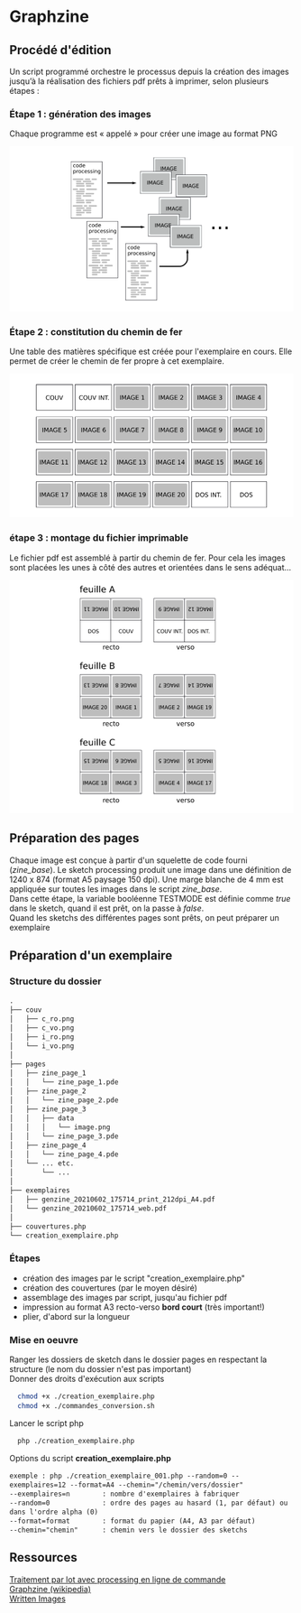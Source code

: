# Graphzine

## Procédé d'édition

Un script programmé orchestre le processus depuis la création des images jusqu’à la réalisation des fichiers pdf prêts à imprimer, selon plusieurs étapes :

### Étape 1 : génération des images

Chaque programme est « appelé » pour créer une image au format PNG

![Du code vers l'image](./assets/code_vers_image.png?00)

### Étape 2 : constitution du chemin de fer

Une table des matières spécifique est créée pour l'exemplaire en cours. Elle permet de créer le chemin de fer propre à cet exemplaire.

![Table des matières](./assets/chemin_de_fer.png?00)

### étape 3 : montage du fichier imprimable

Le fichier pdf est assemblé à partir du chemin de fer. Pour cela les images sont placées les unes à côté des autres et orientées dans le sens adéquat...

![Préparation du fichier](./assets/montage.png?00)

## Préparation des pages

Chaque image est conçue à partir d'un squelette de code fourni (*zine_base*). Le sketch processing produit une image dans une définition de 1240 x 874 (format A5 paysage 150 dpi). Une marge blanche de 4 mm est appliquée sur toutes les images dans le script *zine_base*.  
Dans cette étape, la variable booléenne TESTMODE est définie comme *true* dans le sketch, quand il est prêt, on la passe à *false*.  
Quand les sketchs des différentes pages sont prêts, on peut préparer un exemplaire

## Préparation d'un exemplaire

### Structure du dossier

```
.
├── couv
│   ├── c_ro.png
│   ├── c_vo.png
│   ├── i_ro.png
│   └── i_vo.png
│
├── pages
│   ├── zine_page_1
│   │   └── zine_page_1.pde
│   ├── zine_page_2
│   │   └── zine_page_2.pde
│   ├── zine_page_3
│   │   ├── data
│   │   │   └── image.png
│   │   └── zine_page_3.pde
│   ├── zine_page_4
│   │   └── zine_page_4.pde
│   └── ... etc.
│       └── ...
│
├── exemplaires
│   ├── genzine_20210602_175714_print_212dpi_A4.pdf
│   └── genzine_20210602_175714_web.pdf
│
├── couvertures.php
└── creation_exemplaire.php
```

### Étapes

  * création des images par le script "creation_exemplaire.php"
  * création des couvertures (par le moyen désiré)
  * assemblage des images par script, jusqu'au fichier pdf
  * impression au format A3 recto-verso **bord court** (très important!)
  * plier, d'abord sur la longueur

### Mise en oeuvre
Ranger les dossiers de sketch dans le dossier pages en respectant la structure (le nom du dossier n'est pas important)  
Donner des droits d'exécution aux scripts
```bash
  chmod +x ./creation_exemplaire.php
  chmod +x ./commandes_conversion.sh  
```
Lancer le script php
```bash
  php ./creation_exemplaire.php
```
Options du script **creation_exemplaire.php**
```
exemple : php ./creation_exemplaire_001.php --random=0 --exemplaires=12 --format=A4 --chemin="/chemin/vers/dossier"
--exemplaires=n        : nombre d'exemplaires à fabriquer
--random=0             : ordre des pages au hasard (1, par défaut) ou dans l'ordre alpha (0)
--format=format        : format du papier (A4, A3 par défaut)
--chemin="chemin"      : chemin vers le dossier des sketchs
```

## Ressources

[Traitement par lot avec processing en ligne de commande](http://lesporteslogiques.net/wiki/ressource/code/processing/traitement_par_lot)  
[Graphzine (wikipedia)](https://fr.wikipedia.org/wiki/Graphzine)  
[Written Images](http://writtenimages.net/)    
